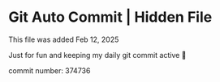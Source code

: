 # Git Auto Commit | Hidden File

This file was added Feb 12, 2025

Just for fun and keeping my daily git commit active 🤪

commit number: 374736
